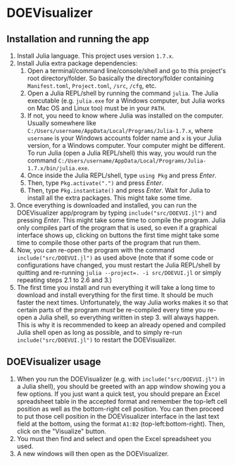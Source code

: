 # DOEVisualizer

## Installation and running the app

1. Install Julia language. This project uses version `1.7.x`.
2. Install Julia extra package dependencies:
   1. Open a terminal/command line/console/shell and go to this project's root directory/folder. So basically the directory/folder containing `Manifest.toml`, `Project.toml`, `/src`, `/cfg`, etc.
   2. Open a Julia REPL/shell by running the command `julia`. The Julia executable (e.g. `julia.exe` for a Windows computer, but Julia works on Mac OS and Linux too) must be in your `PATH`.
   3. If not, you need to know where Julia was installed on the computer. Usually somewhere like `C:/Users/username/AppData/Local/Programs/Julia-1.7.x`, where `username` is your Windows accounts folder name and `x` is your Julia version, for a Windows computer. Your computer might be different. To run Julia (open a Julia REPL/shell) this way, you would run the command `C:/Users/username/AppData/Local/Programs/Julia-1.7.x/bin/julia.exe`.
   4. Once inside the Julia REPL/shell, type `using Pkg` and press _Enter_.
   5. Then, type `Pkg.activate(".")` and press _Enter_.
   6. Then, type `Pkg.instantiate()` and press _Enter_. Wait for Julia to install all the extra packages. This might take some time.
3. Once everything is downloaded and installed, you can run the DOEVisualizer app/program by typing `include("src/DOEVUI.jl")` and pressing _Enter_. This might take some time to compile the program. Julia only compiles part of the program that is used, so even if a graphical interface shows up, clicking on buttons the first time might take some time to compile those other parts of the program that run them.
4. Now, you can re-open the program with the command `include("src/DOEVUI.jl")` as used above (note that if some code or configurations have changed, you must restart the Julia REPL/shell by quitting and re-running `julia --project=. -i src/DOEVUI.jl` or simply repeating steps 2.1 to 2.6 and 3.)
5. The first time you install and run everything it will take a long time to download and install everything for the first time. It should be much faster the next times. Unfortunately, the way Julia works makes it so that certain parts of the program *must* be re-compiled every time you re-open a Julia shell, so everything written in step 3. will always happen. This is why it is recommended to keep an already opened and compiled Julia shell open as long as possible, and to simply re-run `include("src/DOEVUI.jl")` to restart the DOEVisualizer.

## DOEVisualizer usage

1. When you run the DOEVisualizer (e.g. with `include("src/DOEVUI.jl")` in a Julia shell), you should be greeted with an app window showing you a few options. If you just want a quick test, you should prepare an Excel spreadsheet table in the accepted format and remember the top-left cell position as well as the bottom-right cell position. You can then proceed to put those cell position in the DOEVisualizer interface in the last text field at the bottom, using the format `A1:B2` (top-left:bottom-right). Then, click on the "Visualize" button.
2. You must then find and select and open the Excel spreadsheet you used.
3. A new windows will then open as the DOEVisualizer.
